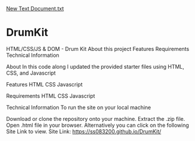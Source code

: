 [New Text Document.txt](https://github.com/ss083200/DrumKit/files/11584719/New.Text.Document.txt)

# DrumKit
HTML/CSS/JS & DOM - Drum Kit 
About this project
Features 
Requirements
Technical Information 

About
In this code along I updated the provided starter files using HTML, CSS, and Javascript


Features
 HTML
 CSS
 Javascript

Requirements
HTML
CSS
Javascript

Technical Information
To run the site on your local machine

Download or clone the repository onto your machine.
Extract the .zip file.
Open .html file in your browser.
Alternatively you can click on the following Site Link to view.
Site Link:  https://ss083200.github.io/DrumKit/
